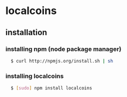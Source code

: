 # localcoins

## installation

### installing npm (node package manager)
``` bash
  $ curl http://npmjs.org/install.sh | sh
```

### installing localcoins
``` bash
  $ [sudo] npm install localcoins
```
